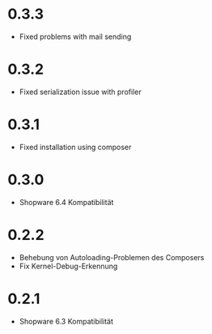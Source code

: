 # 0.3.3

- Fixed problems with mail sending

# 0.3.2

- Fixed serialization issue with profiler

# 0.3.1

- Fixed installation using composer

# 0.3.0

- Shopware 6.4 Kompatibilität


# 0.2.2

- Behebung von Autoloading-Problemen des Composers
- Fix Kernel-Debug-Erkennung

# 0.2.1

- Shopware 6.3 Kompatibilität
